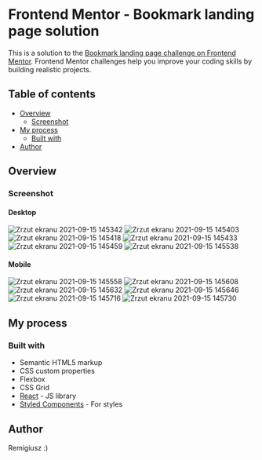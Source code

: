 # Frontend Mentor - Bookmark landing page solution

This is a solution to the [Bookmark landing page challenge on Frontend Mentor](https://www.frontendmentor.io/challenges/bookmark-landing-page-5d0b588a9edda32581d29158). Frontend Mentor challenges help you improve your coding skills by building realistic projects. 

## Table of contents

- [Overview](#overview)
  - [Screenshot](#screenshot)
- [My process](#my-process)
  - [Built with](#built-with)
- [Author](#author)


## Overview

### Screenshot

#### Desktop

![Zrzut ekranu 2021-09-15 145342](https://user-images.githubusercontent.com/65490113/133438008-6b86ac8d-4aee-4062-ada8-3e31191b8995.png)
![Zrzut ekranu 2021-09-15 145403](https://user-images.githubusercontent.com/65490113/133438014-32eddce3-ce5f-4879-b9c2-a6089511d87e.png)
![Zrzut ekranu 2021-09-15 145418](https://user-images.githubusercontent.com/65490113/133438021-88ba06f2-f2d8-4e82-bc82-78f2a93d4b76.png)
![Zrzut ekranu 2021-09-15 145433](https://user-images.githubusercontent.com/65490113/133438032-50822b31-1055-4a49-acc7-ef2d921091c6.png)
![Zrzut ekranu 2021-09-15 145459](https://user-images.githubusercontent.com/65490113/133438041-7296af24-4ac9-45b2-b383-af55ba69ae91.png)
![Zrzut ekranu 2021-09-15 145538](https://user-images.githubusercontent.com/65490113/133438048-981d94bc-8e02-46c7-b922-27c56c834dd3.png)


#### Mobile

![Zrzut ekranu 2021-09-15 145558](https://user-images.githubusercontent.com/65490113/133438083-125f85ea-c139-4c80-a155-dbfe7f17d7d8.png)
![Zrzut ekranu 2021-09-15 145608](https://user-images.githubusercontent.com/65490113/133438092-54125ec3-63e1-4623-8534-c0dd40d604ce.png)
![Zrzut ekranu 2021-09-15 145632](https://user-images.githubusercontent.com/65490113/133438097-e026580e-b129-4046-a58d-28a5865df575.png)
![Zrzut ekranu 2021-09-15 145646](https://user-images.githubusercontent.com/65490113/133438102-1ba52cf0-dfd9-43ff-a3cd-8e4258f338f1.png)
![Zrzut ekranu 2021-09-15 145716](https://user-images.githubusercontent.com/65490113/133438109-b079ba96-7c3e-4889-9017-9a05262af872.png)
![Zrzut ekranu 2021-09-15 145730](https://user-images.githubusercontent.com/65490113/133438116-bd21363d-f524-4b95-9e9f-c8fd645888f4.png)




## My process

### Built with

- Semantic HTML5 markup
- CSS custom properties
- Flexbox
- CSS Grid
- [React](https://reactjs.org/) - JS library
- [Styled Components](https://styled-components.com/) - For styles




## Author

Remigiusz :)
